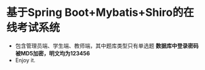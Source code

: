 # 基于Spring Boot+Mybatis+Shiro的在线考试系统
- 包含管理员端、学生端、教师端，其中题库类型只有单选题
**数据库中登录密码被MD5加密，明文均为123456**
- Enjoy it.
